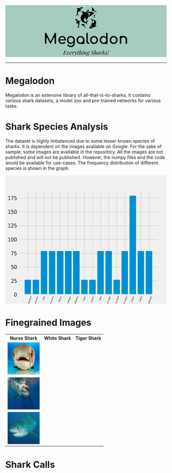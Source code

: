 ![Logo](imgs-readme/logo.png)
<hr>

# Megalodon
Megalodon is an extensive library of all-that-is-to-sharks. It contains various shark datasets, a model zoo and pre-trained networks for various tasks.

# Shark Species Analysis
The dataset is highly imbalanced due to some lesser known species of sharks. It is dependent on the images available on Google. For the sake of sample, some images are available in the repository. All the images are not published and will not be published. However, the numpy files and the code would be available for use-cases.
The frequency distribution of different species is shown in the graph.

<img src="imgs-readme/dist.png" width="600" height="400"/>

# Finegrained Images

<table style="width:100%">
  <tr>
    <th>Nurse Shark</th>
    <th>White Shark</th>
    <th>Tiger Shark</th>
  </tr>
  <tr>
    <td><img src="Finegrained-Images/data/Nurse Shark/4.jpg" width="100" height="100" /></td>
  </tr>
  <tr>
    <td><img src="Finegrained-Images/data/White Shark/19.jpg" width="100" height="100" /></td>
  </tr>
  <tr>
    <td><img src="Finegrained-Images/data/Tiger Shark/21.jpg" width="100" height="100"/></td>
  </tr>
</table>

</body>
</html>

# Shark Calls
